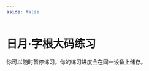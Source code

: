 ```yaml
---
aside: false
---
```

# 日月·字根大码练习

你可以随时暂停练习。你的练习进度会在同一设备上储存。

<script setup>
import Train from "@/train/ZigenTrain.vue"
</script>
<div class="zigen-font">
<Train name="sunmoon" zigenUrl="/zigen-ming.csv" :range="[0,]" mode='A' />
</div>
